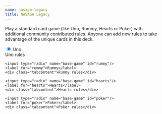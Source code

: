 ```yaml
---
name: nasaga-legacy
title: NASAGA Legacy
---
```


<p>Play a standard card game (like Uno, Rummy, Hearts or Poker) with
    additional community contributed rules. Anyone can add new rules to
    take advantage of the unique cards in this deck.</p>

<div class="tabGroup">
    <input type="radio" name="base-game" id="uno" checked="checked"/>
    <label for="uno">Uno</label>
    <div class="tabcontent">Uno rules</div>

    <input type="radio" name="base-game" id="rummy"/>
    <label for="rummy">Rummy</label>
    <div class="tabcontent">Rummy rules</div>

    <input type="radio" name="base-game" id="hearts"/>
    <label for="hearts">Hearts</label>
    <div class="tabcontent">Hearts rules</div>

    <input type="radio" name="base-game" id="poker"/>
    <label for="poker">Poker</label>
    <div class="tabcontent">Poker rules</div>

</div>

